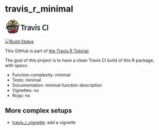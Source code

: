 # travis_r_minimal

[![Travis CI logo](TravisCI.png)](https://travis-ci.org)

[![Build Status](https://travis-ci.org/richelbilderbeek/travis_r_minimal.svg?branch=master)](https://travis-ci.org/richelbilderbeek/travis_r_minimal)

This GitHub is part of [the Travis R Tutorial](https://github.com/richelbilderbeek/travis_r_tutorial).

The goal of this project is to have a clean Travis CI build of this R package, with specs:
 * Function complexity: minimal
 * Tests: minimal
 * Documentation: minimal function description
 * Vignettes: no
 * Rcpp: no

## More complex setups

 * [travis_r_vignette](https://github.com/richelbilderbeek/travis_r_vignette): add a vignette